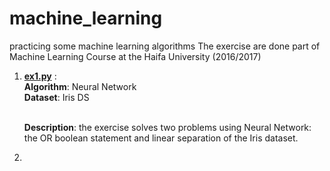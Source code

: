 # machine_learning
practicing some machine learning algorithms
The exercise are done part of Machine Learning Course at the Haifa University (2016/2017)

1. <b><u>ex1.py</u></b> :
    <br><b>Algorithm</b>: Neural Network
    <br><b>Dataset</b>: Iris DS
    
    <br><b>Description</b>: the exercise solves two problems using Neural Network: the OR boolean statement and linear separation of the Iris  dataset. 
    
    
2. 

